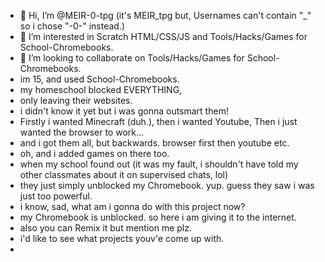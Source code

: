 - 👋 Hi, I’m @MEIR-0-tpg (it's MEIR_tpg but, Usernames can't contain "_" so i chose "-0-" instead.)
- 👀 I’m interested in Scratch HTML/CSS/JS and Tools/Hacks/Games for School-Chromebooks.
- 💞️ I’m looking to collaborate on Tools/Hacks/Games for School-Chromebooks.
- im 15, and used School-Chromebooks.
- my homeschool blocked EVERYTHING,
- only leaving their websites.
- i didn't know it yet but i was gonna outsmart them!
- Firstly i wanted Minecraft (duh.), then i wanted Youtube, Then i just wanted the browser to work...
- and i got them all, but backwards. browser first then youtube etc.
- oh, and i added games on there too.
- when my school found out (it was my fault, i shouldn't have told my other classmates about it on supervised chats, lol)
- they just simply unblocked my Chromebook. yup. guess they saw i was just too powerful.
- i know, sad, what am i gonna do with this project now?
- my Chromebook is unblocked. so here i am giving it to the internet.
- also you can Remix it but mention me plz.
- i'd like to see what projects youv'e come up with.
- 
